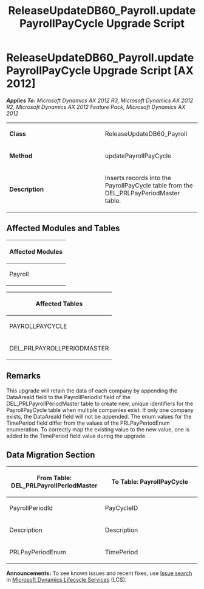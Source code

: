 ﻿---
title: ReleaseUpdateDB60_Payroll.updatePayrollPayCycle Upgrade Script
TOCTitle: ReleaseUpdateDB60_Payroll.updatePayrollPayCycle Upgrade Script
ms:assetid: 3afb339d-2a79-870f-0a9e-6f801246f006
ms:mtpsurl: https://msdn.microsoft.com/en-us/library/JJ685271(v=AX.60)
ms:contentKeyID: 49707721
ms.date: 05/18/2015
mtps_version: v=AX.60
---

# ReleaseUpdateDB60\_Payroll.updatePayrollPayCycle Upgrade Script [AX 2012]


_**Applies To:** Microsoft Dynamics AX 2012 R3, Microsoft Dynamics AX 2012 R2, Microsoft Dynamics AX 2012 Feature Pack, Microsoft Dynamics AX 2012_

<table>
<colgroup>
<col style="width: 50%" />
<col style="width: 50%" />
</colgroup>
<tbody>
<tr class="odd">
<td><p><strong>Class</strong></p></td>
<td><p>ReleaseUpdateDB60_Payroll</p></td>
</tr>
<tr class="even">
<td><p><strong>Method</strong></p></td>
<td><p>updatePayrollPayCycle</p></td>
</tr>
<tr class="odd">
<td><p><strong>Description</strong></p></td>
<td><p>Inserts records into the PayrollPayCycle table from the DEL_PRLPayPeriodMaster table.</p></td>
</tr>
</tbody>
</table>


## Affected Modules and Tables

<table>
<colgroup>
<col style="width: 100%" />
</colgroup>
<thead>
<tr class="header">
<th><p>Affected Modules</p></th>
</tr>
</thead>
<tbody>
<tr class="odd">
<td><p>Payroll</p></td>
</tr>
</tbody>
</table>


<table>
<colgroup>
<col style="width: 100%" />
</colgroup>
<thead>
<tr class="header">
<th><p>Affected Tables</p></th>
</tr>
</thead>
<tbody>
<tr class="odd">
<td><p>PAYROLLPAYCYCLE</p></td>
</tr>
<tr class="even">
<td><p>DEL_PRLPAYROLLPERIODMASTER</p></td>
</tr>
</tbody>
</table>


## Remarks

This upgrade will retain the data of each company by appending the DataAreaId field to the PayrollPeriodId field of the DEL\_PRLPayrollPeriodMaster table to create new, unique identifiers for the PayrollPayCycle table when multiple companies exist. If only one company exists, the DataAreaId field will not be appended. The enum values for the TimePeriod field differ from the values of the PRLPayPeriodEnum enumeration. To correctly map the existing value to the new value, one is added to the TimePeriod field value during the upgrade.

## Data Migration Section

<table>
<colgroup>
<col style="width: 50%" />
<col style="width: 50%" />
</colgroup>
<thead>
<tr class="header">
<th><p>From Table: DEL_PRLPayrollPeriodMaster</p></th>
<th><p>To Table: PayrollPayCycle</p></th>
</tr>
</thead>
<tbody>
<tr class="odd">
<td><p>PayrollPeriodId</p></td>
<td><p>PayCycleID</p></td>
</tr>
<tr class="even">
<td><p>Description</p></td>
<td><p>Description</p></td>
</tr>
<tr class="odd">
<td><p>PRLPayPeriodEnum</p></td>
<td><p>TimePeriod</p></td>
</tr>
</tbody>
</table>

  
**Announcements:** To see known issues and recent fixes, use [Issue search](http://go.microsoft.com/fwlink/?linkid=389258) in [Microsoft Dynamics Lifecycle Services](http://go.microsoft.com/fwlink/?linkid=306505) (LCS).

